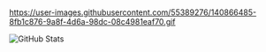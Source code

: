 ###

<!--
**lucidot/lucidot** is a ✨ _special_ ✨ repository because its `README.md` (this file) appears on your GitHub profile.

Here are some ideas to get you started:

- 🔭 I’m currently working on ...
- 🌱 I’m currently learning ...
- 👯 I’m looking to collaborate on ...
- 🤔 I’m looking for help with ...
- 💬 Ask me about ...
- 📫 How to reach me: ...
- 😄 Pronouns: ...
- ⚡ Fun fact: ...
-->

https://user-images.githubusercontent.com/55389276/140866485-8fb1c876-9a8f-4d6a-98dc-08c4981eaf70.gif

![GitHub Stats](https://github-readme-stats.vercel.app/api?username=lucidot&theme=radical)

